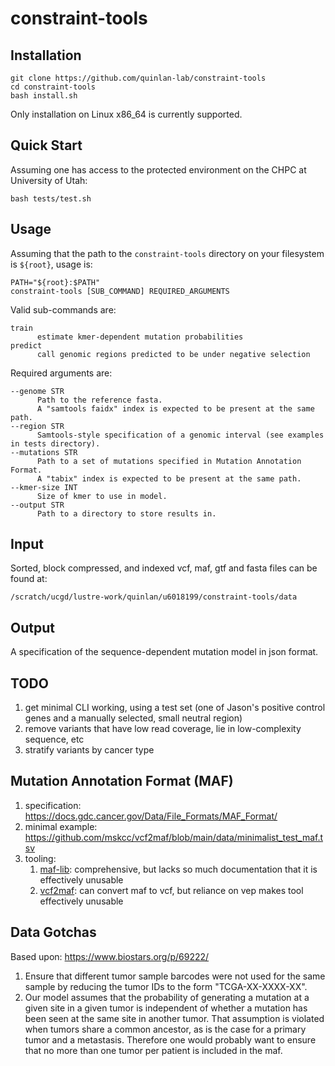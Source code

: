 # constraint-tools

## Installation

```
git clone https://github.com/quinlan-lab/constraint-tools
cd constraint-tools
bash install.sh 
```
Only installation on Linux x86_64 is currently supported.

## Quick Start 

Assuming one has access to the protected environment on the CHPC at University of Utah: 

```
bash tests/test.sh
```

## Usage

Assuming that the path to the `constraint-tools` directory on your filesystem is `${root}`, usage is:

```
PATH="${root}:$PATH"
constraint-tools [SUB_COMMAND] REQUIRED_ARGUMENTS
```

Valid sub-commands are: 

```
train 
      estimate kmer-dependent mutation probabilities 
predict
      call genomic regions predicted to be under negative selection 
```

Required arguments are:

```
--genome STR
      Path to the reference fasta. 
      A "samtools faidx" index is expected to be present at the same path. 
--region STR 
      Samtools-style specification of a genomic interval (see examples in tests directory).
--mutations STR 
      Path to a set of mutations specified in Mutation Annotation Format.
      A "tabix" index is expected to be present at the same path.
--kmer-size INT
      Size of kmer to use in model. 
--output STR 
      Path to a directory to store results in. 
```

## Input 

Sorted, block compressed, and indexed vcf, maf, gtf and fasta files can be found at: 

```
/scratch/ucgd/lustre-work/quinlan/u6018199/constraint-tools/data
```

## Output 

A specification of the sequence-dependent mutation model in json format. 

## TODO 

1. get minimal CLI working, using a test set (one of Jason's positive control genes and a manually selected, small neutral region)
2. remove variants that have low read coverage, lie in low-complexity sequence, etc
3. stratify variants by cancer type 

## Mutation Annotation Format (MAF) 

1. specification: https://docs.gdc.cancer.gov/Data/File_Formats/MAF_Format/
2. minimal example: https://github.com/mskcc/vcf2maf/blob/main/data/minimalist_test_maf.tsv
3. tooling: 
    1. [maf-lib](https://github.com/NCI-GDC/maf-lib): comprehensive, but lacks so much documentation that it is effectively unusable
    2. [vcf2maf](https://github.com/mskcc/vcf2maf): can convert maf to vcf, but reliance on vep makes tool effectively unusable

## Data Gotchas

Based upon: https://www.biostars.org/p/69222/

1. Ensure that different tumor sample barcodes were not used for the same sample by reducing the tumor IDs to the form "TCGA-XX-XXXX-XX". 
2. Our model assumes that the probability of generating a mutation at a given site in a given tumor is independent of whether a mutation has been seen at the same site in another tumor. That assumption is violated when tumors share a common ancestor, as is the case for a primary tumor and a metastasis. Therefore one would probably want to ensure that no more than one tumor per patient is included in the maf.

